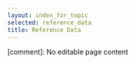 ```yaml
---
layout: index_for_topic
selected: reference_data
title: Reference Data
---
```


[comment]: No editable page content